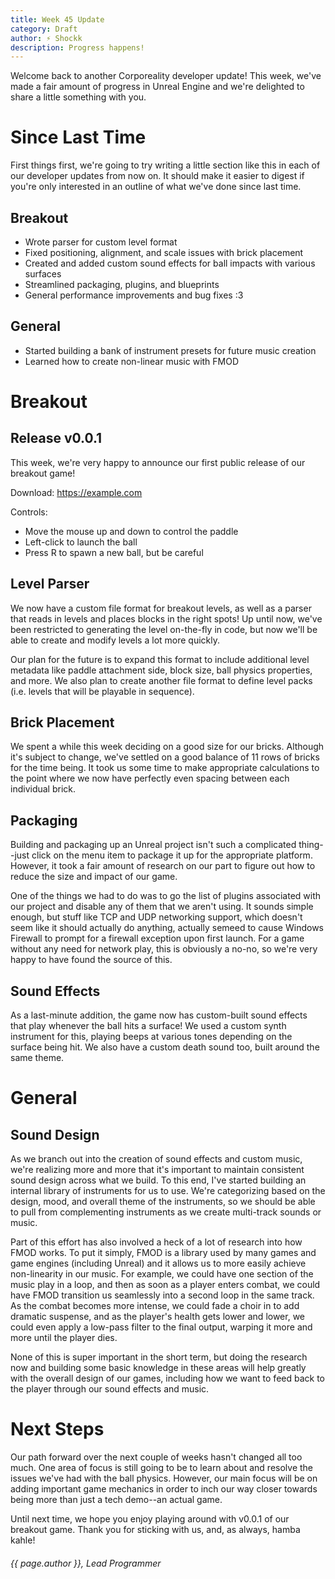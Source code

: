 ```yaml
---
title: Week 45 Update
category: Draft
author: ⚡ Shockk
description: Progress happens!
---
```


Welcome back to another Corporeality developer update! This week, we've made a fair amount of progress in Unreal Engine and we're delighted to share a little something with you.

# Since Last Time

First things first, we're going to try writing a little section like this in each of our developer updates from now on. It should make it easier to digest if you're only interested in an outline of what we've done since last time.

## Breakout

* Wrote parser for custom level format
* Fixed positioning, alignment, and scale issues with brick placement
* Created and added custom sound effects for ball impacts with various surfaces
* Streamlined packaging, plugins, and blueprints
* General performance improvements and bug fixes :3

## General

* Started building a bank of instrument presets for future music creation
* Learned how to create non-linear music with FMOD

# Breakout

## Release v0.0.1

This week, we're very happy to announce our first public release of our breakout game!

Download: https://example.com

Controls:

* Move the mouse up and down to control the paddle
* Left-click to launch the ball
* Press R to spawn a new ball, but be careful

## Level Parser

We now have a custom file format for breakout levels, as well as a parser that reads in levels and places blocks in the right spots! Up until now, we've been restricted to generating the level on-the-fly in code, but now we'll be able to create and modify levels a lot more quickly.

Our plan for the future is to expand this format to include additional level metadata like paddle attachment side, block size, ball physics properties, and more. We also plan to create another file format to define level packs (i.e. levels that will be playable in sequence).

## Brick Placement

We spent a while this week deciding on a good size for our bricks. Although it's subject to change, we've settled on a good balance of 11 rows of bricks for the time being. It took us some time to make appropriate calculations to the point where we now have perfectly even spacing between each individual brick.

## Packaging

Building and packaging up an Unreal project isn't such a complicated thing--just click on the menu item to package it up for the appropriate platform. However, it took a fair amount of research on our part to figure out how to reduce the size and impact of our game.

One of the things we had to do was to go the list of plugins associated with our project and disable any of them that we aren't using. It sounds simple enough, but stuff like TCP and UDP networking support, which doesn't seem like it should actually do anything, actually semeed to cause Windows Firewall to prompt for a firewall exception upon first launch. For a game without any need for network play, this is obviously a no-no, so we're very happy to have found the source of this.

## Sound Effects

As a last-minute addition, the game now has custom-built sound effects that play whenever the ball hits a surface! We used a custom synth instrument for this, playing beeps at various tones depending on the surface being hit. We also have a custom death sound too, built around the same theme.

# General

## Sound Design

As we branch out into the creation of sound effects and custom music, we're realizing more and more that it's important to maintain consistent sound design across what we build. To this end, I've started building an internal library of instruments for us to use. We're categorizing based on the design, mood, and overall theme of the instruments, so we should be able to pull from complementing instruments as we create multi-track sounds or music.

Part of this effort has also involved a heck of a lot of research into how FMOD works. To put it simply, FMOD is a library used by many games and game engines (including Unreal) and it allows us to more easily achieve non-linearity in our music. For example, we could have one section of the music play in a loop, and then as soon as a player enters combat, we could have FMOD transition us seamlessly into a second loop in the same track. As the combat becomes more intense, we could fade a choir in to add dramatic suspense, and as the player's health gets lower and lower, we could even apply a low-pass filter to the final output, warping it more and more until the player dies.

None of this is super important in the short term, but doing the research now and building some basic knowledge in these areas will help greatly with the overall design of our games, including how we want to feed back to the player through our sound effects and music.

# Next Steps

Our path forward over the next couple of weeks hasn't changed all too much. One area of focus is still going to be to learn about and resolve the issues we've had with the ball physics. However, our main focus will be on adding important game mechanics in order to inch our way closer towards being more than just a tech demo--an actual game.

Until next time, we hope you enjoy playing around with v0.0.1 of our breakout game. Thank you for sticking with us, and, as always, hamba kahle!

###### {{ page.author }}, Lead Programmer
